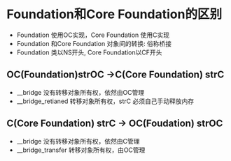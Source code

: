 # Foundation和Core Foundation的区别
- Foundation 使用OC实现，Core Foundation 使用C实现
- Foundation 和Core Foundation 对象间的转换: 俗称桥接
- Foundation 类以NS开头, Core Foundation以CF开头

## OC(Foundation)strOC ->C(Core Foundation) strC
- __bridge 没有转移对象所有权，依然由OC管理
- __bridge_retianed 转移对象所有权，strC 必须自己手动释放内存

## C(Core Foundation) strC -> OC(Foudation) strOC
- __bridge 没有转移对象所有权，依然由C管理
- __bridge_transfer 转移对象所有权，由OC管理

